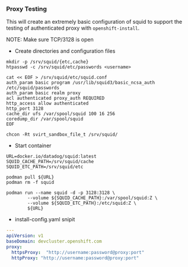 ### Proxy Testing

This will create an extremely basic configuration of squid to support
the testing of authenticated proxy with `openshift-install`.

NOTE: Make sure TCP/3128 is open


- Create directories and configuration files
```
mkdir -p /srv/squid/{etc,cache}
htpasswd -c /srv/squid/etc/passwords <username>

cat << EOF > /srv/squid/etc/squid.conf
auth_param basic program /usr/lib/squid3/basic_ncsa_auth /etc/squid/passwords
auth_param basic realm proxy
acl authenticated proxy_auth REQUIRED
http_access allow authenticated
http_port 3128
cache_dir ufs /var/spool/squid 100 16 256
coredump_dir /var/spool/squid
EOF

chcon -Rt svirt_sandbox_file_t /srv/squid/
```

- Start container
```
URL=docker.io/datadog/squid:latest
SQUID_CACHE_PATH=/srv/squid/cache
SQUID_ETC_PATH=/srv/squid/etc

podman pull ${URL}
podman rm -f squid

podman run --name squid -d -p 3128:3128 \
        --volume ${SQUID_CACHE_PATH}:/var/spool/squid:Z \
        --volume ${SQUID_ETC_PATH}:/etc/squid:Z \
        ${URL}
```

- install-config.yaml snipit

```yaml
---
apiVersion: v1
baseDomain: devcluster.openshift.com
proxy:
  httpsProxy:  "http://username:password@proxy:port"
  httpProxy: "http://username:password@proxy:port"
```
